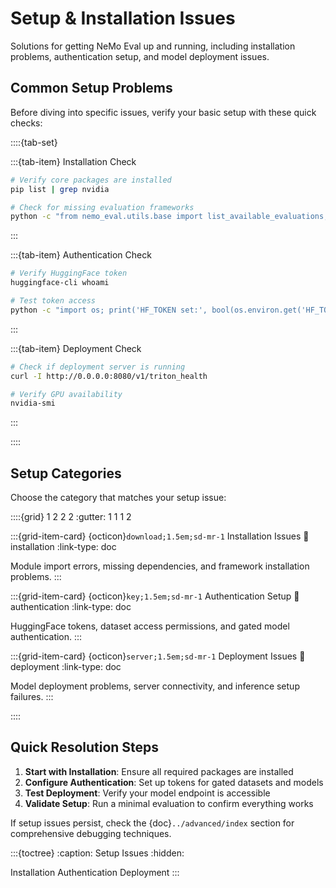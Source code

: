 # Setup & Installation Issues

Solutions for getting NeMo Eval up and running, including installation problems, authentication setup, and model deployment issues.

## Common Setup Problems

Before diving into specific issues, verify your basic setup with these quick checks:

::::{tab-set}

:::{tab-item} Installation Check

```bash
# Verify core packages are installed
pip list | grep nvidia

# Check for missing evaluation frameworks
python -c "from nemo_eval.utils.base import list_available_evaluations; print(list(list_available_evaluations().keys()))"
```

:::

:::{tab-item} Authentication Check

```bash
# Verify HuggingFace token
huggingface-cli whoami

# Test token access
python -c "import os; print('HF_TOKEN set:', bool(os.environ.get('HF_TOKEN')))"
```

:::

:::{tab-item} Deployment Check

```bash
# Check if deployment server is running
curl -I http://0.0.0.0:8080/v1/triton_health

# Verify GPU availability
nvidia-smi
```

:::

::::

## Setup Categories

Choose the category that matches your setup issue:

::::{grid} 1 2 2 2
:gutter: 1 1 1 2

:::{grid-item-card} {octicon}`download;1.5em;sd-mr-1` Installation Issues
:link: installation
:link-type: doc

Module import errors, missing dependencies, and framework installation problems.
:::

:::{grid-item-card} {octicon}`key;1.5em;sd-mr-1` Authentication Setup
:link: authentication
:link-type: doc

HuggingFace tokens, dataset access permissions, and gated model authentication.
:::

:::{grid-item-card} {octicon}`server;1.5em;sd-mr-1` Deployment Issues
:link: deployment
:link-type: doc

Model deployment problems, server connectivity, and inference setup failures.
:::

::::

## Quick Resolution Steps

1. **Start with Installation**: Ensure all required packages are installed
2. **Configure Authentication**: Set up tokens for gated datasets and models
3. **Test Deployment**: Verify your model endpoint is accessible
4. **Validate Setup**: Run a minimal evaluation to confirm everything works

If setup issues persist, check the {doc}`../advanced/index` section for comprehensive debugging techniques.

:::{toctree}
:caption: Setup Issues
:hidden:

Installation <installation>
Authentication <authentication>
Deployment <deployment>
:::

